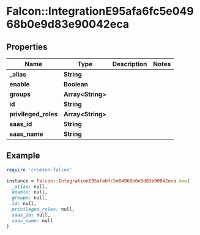 # Falcon::IntegrationE95afa6fc5e04968b0e9d83e90042eca

## Properties

| Name | Type | Description | Notes |
| ---- | ---- | ----------- | ----- |
| **_alias** | **String** |  |  |
| **enable** | **Boolean** |  |  |
| **groups** | **Array&lt;String&gt;** |  |  |
| **id** | **String** |  |  |
| **privileged_roles** | **Array&lt;String&gt;** |  |  |
| **saas_id** | **String** |  |  |
| **saas_name** | **String** |  |  |

## Example

```ruby
require 'crimson-falcon'

instance = Falcon::IntegrationE95afa6fc5e04968b0e9d83e90042eca.new(
  _alias: null,
  enable: null,
  groups: null,
  id: null,
  privileged_roles: null,
  saas_id: null,
  saas_name: null
)
```

